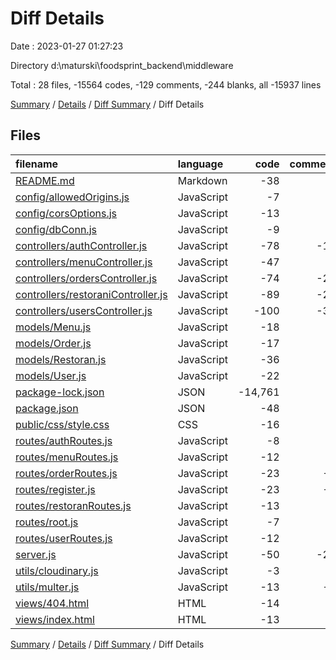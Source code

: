 # Diff Details

Date : 2023-01-27 01:27:23

Directory d:\\maturski\\foodsprint_backend\\middleware

Total : 28 files,  -15564 codes, -129 comments, -244 blanks, all -15937 lines

[Summary](results.md) / [Details](details.md) / [Diff Summary](diff.md) / Diff Details

## Files
| filename | language | code | comment | blank | total |
| :--- | :--- | ---: | ---: | ---: | ---: |
| [README.md](/README.md) | Markdown | -38 | 0 | -33 | -71 |
| [config/allowedOrigins.js](/config/allowedOrigins.js) | JavaScript | -7 | 0 | -2 | -9 |
| [config/corsOptions.js](/config/corsOptions.js) | JavaScript | -13 | 0 | -2 | -15 |
| [config/dbConn.js](/config/dbConn.js) | JavaScript | -9 | 0 | -2 | -11 |
| [controllers/authController.js](/controllers/authController.js) | JavaScript | -78 | -11 | -21 | -110 |
| [controllers/menuController.js](/controllers/menuController.js) | JavaScript | -47 | 0 | -14 | -61 |
| [controllers/ordersController.js](/controllers/ordersController.js) | JavaScript | -74 | -24 | -25 | -123 |
| [controllers/restoraniController.js](/controllers/restoraniController.js) | JavaScript | -89 | -27 | -29 | -145 |
| [controllers/usersController.js](/controllers/usersController.js) | JavaScript | -100 | -35 | -40 | -175 |
| [models/Menu.js](/models/Menu.js) | JavaScript | -18 | 0 | -4 | -22 |
| [models/Order.js](/models/Order.js) | JavaScript | -17 | 0 | -3 | -20 |
| [models/Restoran.js](/models/Restoran.js) | JavaScript | -36 | 0 | -5 | -41 |
| [models/User.js](/models/User.js) | JavaScript | -22 | 0 | -3 | -25 |
| [package-lock.json](/package-lock.json) | JSON | -14,761 | 0 | -1 | -14,762 |
| [package.json](/package.json) | JSON | -48 | 0 | -1 | -49 |
| [public/css/style.css](/public/css/style.css) | CSS | -16 | 0 | -2 | -18 |
| [routes/authRoutes.js](/routes/authRoutes.js) | JavaScript | -8 | 0 | -5 | -13 |
| [routes/menuRoutes.js](/routes/menuRoutes.js) | JavaScript | -12 | 0 | -4 | -16 |
| [routes/orderRoutes.js](/routes/orderRoutes.js) | JavaScript | -23 | -1 | -7 | -31 |
| [routes/register.js](/routes/register.js) | JavaScript | -23 | -5 | -10 | -38 |
| [routes/restoranRoutes.js](/routes/restoranRoutes.js) | JavaScript | -13 | 0 | -4 | -17 |
| [routes/root.js](/routes/root.js) | JavaScript | -7 | 0 | -3 | -10 |
| [routes/userRoutes.js](/routes/userRoutes.js) | JavaScript | -12 | 0 | -4 | -16 |
| [server.js](/server.js) | JavaScript | -50 | -25 | -16 | -91 |
| [utils/cloudinary.js](/utils/cloudinary.js) | JavaScript | -3 | 0 | -2 | -5 |
| [utils/multer.js](/utils/multer.js) | JavaScript | -13 | -1 | -2 | -16 |
| [views/404.html](/views/404.html) | HTML | -14 | 0 | 0 | -14 |
| [views/index.html](/views/index.html) | HTML | -13 | 0 | 0 | -13 |

[Summary](results.md) / [Details](details.md) / [Diff Summary](diff.md) / Diff Details